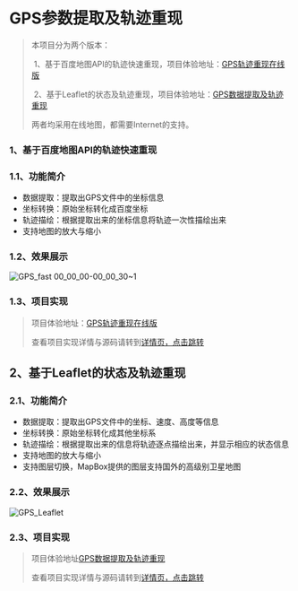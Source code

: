 # GPS参数提取及轨迹重现

> 本项目分为两个版本：
>
> ​	1、基于百度地图API的轨迹快速重现，项目体验地址：[GPS轨迹重现在线版](https://pingden.github.io/GPS/GPS_Baidu/)
>
> ​	2、基于Leaflet的状态及轨迹重现，项目体验地址：[GPS数据提取及轨迹重现](https://pingden.github.io/GPS/GPS_Leaflet/)
>
> 两者均采用在线地图，都需要Internet的支持。



### 1、基于百度地图API的轨迹快速重现

### 1.1、功能简介

- 数据提取：提取出GPS文件中的坐标信息
- 坐标转换：原始坐标转化成百度坐标
- 轨迹描绘：根据提取出来的坐标信息将轨迹一次性描绘出来
- 支持地图的放大与缩小



### 1.2、效果展示

![GPS_fast 00_00_00-00_00_30~1](https://cdn.jsdelivr.net/gh/pingden/mypic/img/GPS_fast%2000_00_00-00_00_301.gif)



### 1.3、项目实现

> 项目体验地址：[GPS轨迹重现在线版](https://pingden.github.io/GPS/GPS_Baidu/)
>
> 查看项目实现详情与源码请转到[详情页，点击跳转](https://pingden.github.io/archives/5bb786c7.html)



## 2、基于Leaflet的状态及轨迹重现

### 2.1、功能简介

- 数据提取：提取出GPS文件中的坐标、速度、高度等信息
- 坐标转换：原始坐标转化成其他坐标系
- 轨迹描绘：根据提取出来的信息将轨迹逐点描绘出来，并显示相应的状态信息
- 支持地图的放大与缩小
- 支持图层切换，MapBox提供的图层支持国外的高级别卫星地图



### 2.2、效果展示

![GPS_Leaflet](https://cdn.jsdelivr.net/gh/pingden/mypic/img/GPS_Leaflet.gif)



### 2.3、项目实现

> 项目体验地址[GPS数据提取及轨迹重现](https://pingden.github.io/GPS/GPS_Leaflet/)
>
> 查看项目实现详情与源码请转到[详情页，点击跳转](https://pingden.github.io/archives/5bb786c7.html)

